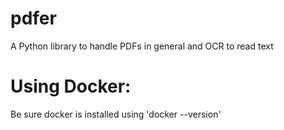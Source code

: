 # pdfer
A Python library to handle PDFs in general and OCR to read text

# Using Docker:
Be sure docker is installed using 'docker --version'

